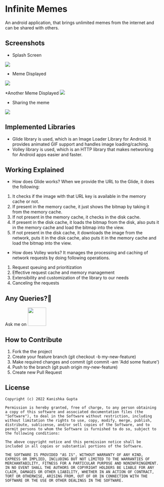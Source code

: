 # Infinite Memes

An android application, that brings unlimited memes from the internet and can be shared with others. 

## Screenshots
* Splash Screen
<img src="https://user-images.githubusercontent.com/59255776/178134135-8a3836f7-e79a-4384-847c-6560d9ccbf0f.jpg" >


* Meme Displayed
<img src="https://user-images.githubusercontent.com/59255776/178133989-00ad987e-25a4-490d-bab0-6ec09ad2d94c.jpg"  >


*Another Meme Displayed
<img src="https://user-images.githubusercontent.com/59255776/178133990-3bfb95f7-a8aa-4dd0-81b5-3a44dee7165e.jpg"  >


* Sharing the meme
<img src="https://user-images.githubusercontent.com/59255776/178133988-348e7dd8-e741-4172-bf14-50bb5c0428d9.jpg" >


## Implemented Libraries

 * Glide library is used, which is an Image Loader Library for Android. It provides animated GIF support and handles image loading/caching.
 * Volley library is used, which is an HTTP library that makes networking for Android apps easier and faster. 
 
 
 ## Working Explained
  * How does Glide works?
 When we provide the URL to the Glide, it does the following:

1. It checks if the image with that URL key is available in the memory cache or not.
2. If present in the memory cache, it just shows the bitmap by taking it from the memory cache.
3. If not present in the memory cache, it checks in the disk cache.
4. If present in the disk cache, it loads the bitmap from the disk, also puts it in the memory cache and load the bitmap into the view.
5. If not present in the disk cache, it downloads the image from the network, puts it in the disk cache, also puts it in the memory cache and load the bitmap into the view.

 * How does Volley works?
  It manages the processing and caching of network requests by doing following operations.
1. Request queuing and prioritization
2. Effective request cache and memory management
3. Extensibility and customization of the library to our needs
4. Canceling the requests



## Any Queries?🤔
 
 Ask me on 
<a href="https://www.linkedin.com/in/thekanishkagupta/"><img src="https://user-images.githubusercontent.com/35039342/55471530-94b34280-5627-11e9-8c0e-6fe86a8406d6.png" width="60"></a>


## How to Contribute
1. Fork the the project
2. Create your feature branch (git checkout -b my-new-feature)
3. Make required changes and commit (git commit -am 'Add some feature')
4. Push to the branch (git push origin my-new-feature)
5. Create new Pull Request


## License

    Copyright (c) 2022 Kanishka Gupta
    
    Permission is hereby granted, free of charge, to any person obtaining a copy of this software and associated documentation files (the "Software"), to deal in the Software without restriction, including without limitation the rights to use, copy, modify, merge, publish, distribute, sublicense, and/or sell copies of the Software, and to permit persons to whom the Software is furnished to do so, subject to the following conditions:
    
    The above copyright notice and this permission notice shall be included in all copies or substantial portions of the Software.
    
    THE SOFTWARE IS PROVIDED "AS IS", WITHOUT WARRANTY OF ANY KIND, EXPRESS OR IMPLIED, INCLUDING BUT NOT LIMITED TO THE WARRANTIES OF MERCHANTABILITY, FITNESS FOR A PARTICULAR PURPOSE AND NONINFRINGEMENT. IN NO EVENT SHALL THE AUTHORS OR COPYRIGHT HOLDERS BE LIABLE FOR ANY CLAIM, DAMAGES OR OTHER LIABILITY, WHETHER IN AN ACTION OF CONTRACT, TORT OR OTHERWISE, ARISING FROM, OUT OF OR IN CONNECTION WITH THE SOFTWARE OR THE USE OR OTHER DEALINGS IN THE SOFTWARE.
